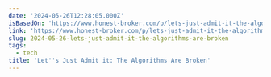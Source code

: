 ```yaml
---
date: '2024-05-26T12:28:05.000Z'
isBasedOn: 'https://www.honest-broker.com/p/lets-just-admit-it-the-algorithms'
link: 'https://www.honest-broker.com/p/lets-just-admit-it-the-algorithms'
slug: 2024-05-26-lets-just-admit-it-the-algorithms-are-broken
tags:
  - tech
title: 'Let''s Just Admit it: The Algorithms Are Broken'
---
```

 
